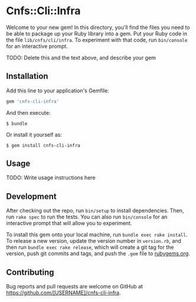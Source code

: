 # Cnfs::Cli::Infra

Welcome to your new gem! In this directory, you'll find the files you need to be able to package up your Ruby library into a gem. Put your Ruby code in the file `lib/cnfs/cli/infra`. To experiment with that code, run `bin/console` for an interactive prompt.

TODO: Delete this and the text above, and describe your gem

## Installation

Add this line to your application's Gemfile:

```ruby
gem 'cnfs-cli-infra'
```

And then execute:

    $ bundle

Or install it yourself as:

    $ gem install cnfs-cli-infra

## Usage

TODO: Write usage instructions here

## Development

After checking out the repo, run `bin/setup` to install dependencies. Then, run `rake spec` to run the tests. You can also run `bin/console` for an interactive prompt that will allow you to experiment.

To install this gem onto your local machine, run `bundle exec rake install`. To release a new version, update the version number in `version.rb`, and then run `bundle exec rake release`, which will create a git tag for the version, push git commits and tags, and push the `.gem` file to [rubygems.org](https://rubygems.org).

## Contributing

Bug reports and pull requests are welcome on GitHub at https://github.com/[USERNAME]/cnfs-cli-infra.
